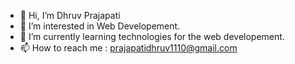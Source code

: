 - 👋 Hi, I’m Dhruv Prajapati
- 👀 I’m interested in Web Developement.
- 🌱 I’m currently learning technologies for the web developement. 
- 📫 How to reach me : prajapatidhruv1110@gmail.com

<!---
PoleStar786/PoleStar786 is a ✨ special ✨ repository because its `README.md` (this file) appears on your GitHub profile.
You can click the Preview link to take a look at your changes.
--->
